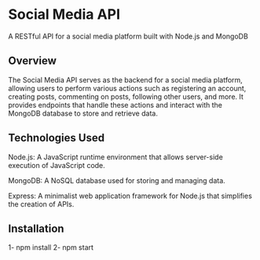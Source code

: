 # Social Media API

 A RESTful API for a social media platform built with Node.js and MongoDB 

## Overview

The Social Media API serves as the backend for a social media platform, allowing users to perform various actions such as registering an account, creating posts, commenting on posts, following other users, and more. It provides endpoints that handle these actions and interact with the MongoDB database to store and retrieve data.

## Technologies Used

Node.js: A JavaScript runtime environment that allows server-side execution of JavaScript code.

MongoDB: A NoSQL database used for storing and managing data.

Express: A minimalist web application framework for Node.js that simplifies the creation of APIs.

## Installation

1- npm install
2- npm start

